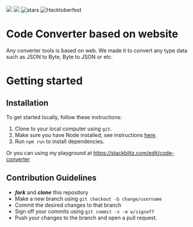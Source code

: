 [<img src="https://img.shields.io/github/issues/haifahrul/code-converter"/>](https://github.com/haifahrul/code-converter/issues)
[<img src="https://img.shields.io/github/forks/haifahrul/code-converter"/>](https://github.com/haifahrul/code-converter/network/members)
![stars](https://img.shields.io/github/stars/haifahrul/code-converter)
![Hacktoberfest](https://img.shields.io/badge/Hacktoberfest-red)

# Code Converter based on website
Any converter tools is based on web. We made it to convert any type data such as JSON to Byte, Byte to JSON or etc.

# Getting started

## Installation

To get started locally, follow these instructions:

1.  Clone to your local computer using `git`.
2.  Make sure you have Node installed; see instructions [here](https://nodejs.org/en/download/).
3.  Run `npm run` to install dependencies.

Or you can using my playground at https://stackblitz.com/edit/code-converter

## Contribution Guidelines
 -  ***fork*** and ***clone*** this repository
 - Make a new branch using `git checkout -b change/username`
 - Commit the desired changes to that branch
 - Sign off your commits using `git commit -s -m w/signoff`
 - Push your changes to the branch and open a pull request.
